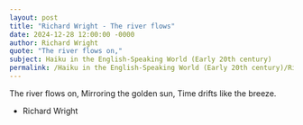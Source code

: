 ```yaml
---
layout: post
title: "Richard Wright - The river flows"
date: 2024-12-28 12:00:00 -0000
author: Richard Wright
quote: "The river flows on,"
subject: Haiku in the English-Speaking World (Early 20th century)
permalink: /Haiku in the English-Speaking World (Early 20th century)/Richard Wright/Richard Wright - The river flows
---
```


The river flows on,
Mirroring the golden sun,
Time drifts like the breeze.

- Richard Wright
